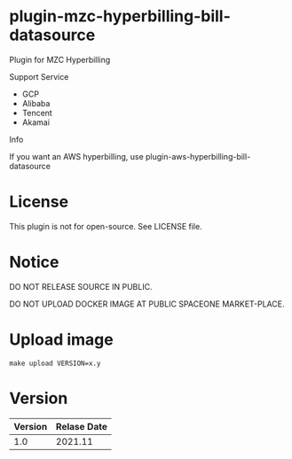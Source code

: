 # plugin-mzc-hyperbilling-bill-datasource

Plugin for MZC Hyperbilling

Support Service
- GCP
- Alibaba
- Tencent
- Akamai

Info

If you want an AWS hyperbilling, use plugin-aws-hyperbilling-bill-datasource

# License

This plugin is not for open-source.
See LICENSE file.

# Notice

DO NOT RELEASE SOURCE IN PUBLIC.

DO NOT UPLOAD DOCKER IMAGE AT PUBLIC SPACEONE MARKET-PLACE.

# Upload image

~~~
make upload VERSION=x.y
~~~

# Version

| Version | Relase Date |
|---      | ---         |
| 1.0     | 2021.11     |
